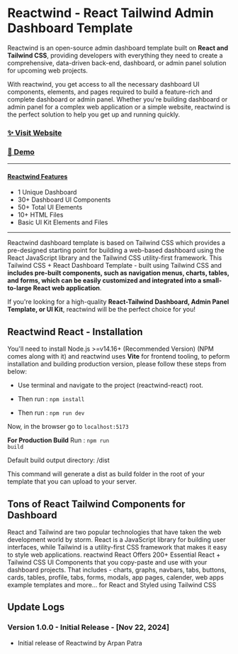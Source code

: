 # Reactwind - React Tailwind Admin Dashboard Template

Reactwind is an open-source admin dashboard template built on **React and Tailwind CSS**, providing developers with everything they need to create a comprehensive, data-driven back-end, 
dashboard, or admin panel solution for upcoming web projects.


With reactwind, you get access to all the necessary dashboard UI components, elements, and pages required to build a feature-rich and complete dashboard or admin panel. Whether you're building dashboard or admin panel for a complex web application or a simple website, reactwind is the perfect solution to help you get up and running quickly.

### [✨ Visit Website](https://reactwind.com/)

### [🚀 Demo](https://react-demo.reactwind.com/)

___

#### [Reactwind Features](https://free-react-demo.reactwind.com/)
- 1 Unique Dashboard
- 30+ Dashboard UI Components
- 50+ Total UI Elements 
- 10+ HTML Files
- Basic UI Kit Elements and Files
___


Reactwind dashboard template is based on Tailwind CSS which provides a pre-designed starting point for building a web-based dashboard using the React JavaScript library and the Tailwind CSS utility-first framework. This Tailwind CSS + React Dashboard Template - built using Tailwind CSS and **includes pre-built components, such as navigation menus, charts, tables, and forms, which can be easily customized and integrated into a small-to-large React web application**.

If you're looking for a high-quality **React-Tailwind Dashboard, Admin Panel Template, or UI Kit**, reactwind will be the perfect choice for you!

## Reactwind React - Installation

You'll need to install Node.js >=v14.16+ (Recommended Version) (NPM comes along with it) and reactwind uses **Vite** for frontend tooling, to peform installation and building production version, please follow these steps from below:

- Use terminal and navigate to the project (reactwind-react) root.

- Then run : <code>npm install</code>

- Then run : <code>npm run dev</code>

Now, in the browser go to <code>localhost:5173</code>

**For Production Build**
Run : <code>npm run build</code>

Default build output directory: /dist

This command will generate a dist as build folder in the root of your template that you can upload to your server.

## Tons of React Tailwind Components for Dashboard
React and Tailwind are two popular technologies that have taken the web development world by storm. React is a JavaScript library for building user interfaces, while Tailwind is a utility-first CSS framework that makes it easy to style web applications. reactwind React Offers 200+ Essential React + Tailwind CSS UI Components that you copy-paste and use with your dashboard projects. That includes - charts, graphs, navbars, tabs, buttons, cards, tables, profile, tabs, forms, modals, app pages, calender, web apps example templates and more... for React and Styled using Tailwind CSS



## Update Logs 

### Version 1.0.0 - Initial Release - [Nov 22, 2024]

- Initial release of Reactwind by Arpan Patra
